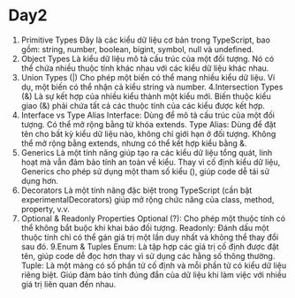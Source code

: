 
# Day2
1. Primitive Types 
Đây là các kiểu dữ liệu cơ bản trong TypeScript, bao gồm: string, number, boolean, bigint, symbol, null và undefined.
2. Object Types
Là kiểu dữ liệu mô tả cấu trúc của một đối tượng. Nó có thể chứa nhiều thuộc tính khác nhau với các kiểu dữ liệu khác nhau.
3. Union Types (|)
Cho phép một biến có thể mang nhiều kiểu dữ liệu. Ví dụ, một biến có thể nhận cả kiểu string và number. 
4.Intersection Types (&)
Là sự kết hợp của nhiều kiểu thành một kiểu mới. Biến thuộc kiểu giao (&) phải chứa tất cả các thuộc tính của các kiểu được kết hợp.
5. Interface vs Type Alias
Interface: Dùng để mô tả cấu trúc của một đối tượng. Có thể mở rộng bằng từ khóa extends.
Type Alias: Dùng để đặt tên cho bất kỳ kiểu dữ liệu nào, không chỉ giới hạn ở đối tượng. Không thể mở rộng bằng extends, nhưng có thể kết hợp kiểu bằng &.
6. Generics
Là một tính năng giúp tạo ra các kiểu dữ liệu tổng quát, linh hoạt mà vẫn đảm bảo tính an toàn về kiểu. Thay vì cố định kiểu dữ liệu, Generics cho phép sử dụng một tham số kiểu (), giúp code dễ tái sử dụng hơn.
7. Decorators
Là một tính năng đặc biệt trong TypeScript (cần bật experimentalDecorators) giúp mở rộng chức năng của class, method, property, v.v.
8. Optional & Readonly Properties
Optional (?): Cho phép một thuộc tính có thể không bắt buộc khi khai báo đối tượng.
Readonly: Đánh dấu một thuộc tính chỉ có thể gán giá trị một lần duy nhất và không thể thay đổi sau đó.
9.Enum & Tuples
Enum: Là tập hợp các giá trị cố định được đặt tên, giúp code dễ đọc hơn thay vì sử dụng các hằng số thông thường.
Tuple: Là một mảng có số phần tử cố định và mỗi phần tử có kiểu dữ liệu riêng biệt. Giúp đảm bảo tính đúng đắn của dữ liệu khi làm việc với nhiều giá trị liên quan đến nhau.

